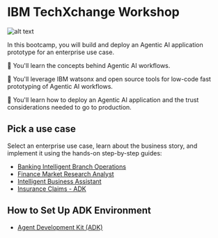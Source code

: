 # IBM TechXchange Workshop

![alt text](/agentic-bootcamp.png)


In this bootcamp, you will build and deploy an Agentic AI application prototype for an enterprise use case.

🚀 You'll learn the concepts behind Agentic AI workflows.

🚀 You'll leverage IBM watsonx and open source tools for low-code fast prototyping of Agentic AI workflows.

🚀 You'll learn how to deploy an Agentic AI application and the trust considerations needed to go to production.

## Pick a use case
Select an enterprise use case, learn about the business story, and implement it using the hands-on step-by-step guides:
- [Banking Intelligent Branch Operations](./usecases/Banking%20Intelligent%20Branch%20Operations/)
- [Finance Market Research Analyst](./usecases/Finance%20Market%20Research%20Analyst/)
- [Intelligent Business Assistant](./usecases/Intelligent%20Business%20Assistant)
- [Insurance Claims - ADK](./usecases/Claim%20Agent/)

## How to Set Up ADK Environment
- [Agent Development Kit (ADK)](./usecases/Agent%20Development%20Kit/)


